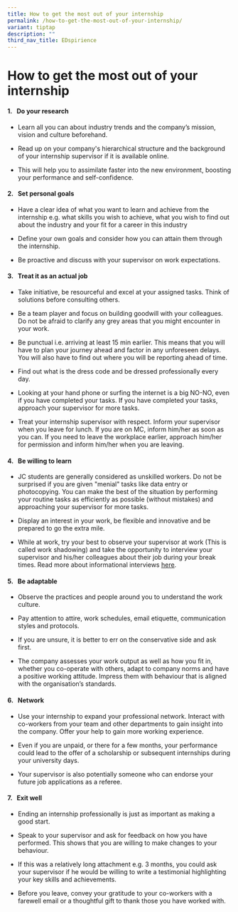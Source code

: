 ```yaml
---
title: How to get the most out of your internship
permalink: /how-to-get-the-most-out-of-your-internship/
variant: tiptap
description: ""
third_nav_title: EDspirience
---
```

<h1>How to get the most out of your internship</h1>
<h4>1.&nbsp; &nbsp;Do your research</h4>
<ul>
<li>
<p>Learn all you can about industry trends and the company’s mission, vision
and&nbsp;culture&nbsp;beforehand.</p>
</li>
<li>
<p>Read up on your company's hierarchical structure and the background of
your internship supervisor if it is available online.&nbsp;</p>
</li>
<li>
<p>This will help you to assimilate faster into the new environment, boosting
your performance and self-confidence.</p>
</li>
</ul>
<h4>2.&nbsp; &nbsp;Set personal goals</h4>
<ul>
<li>
<p>Have a clear idea of what you want to learn and achieve from the internship
e.g. what skills you wish to achieve, what you wish to find out about the
industry and your fit for a career in this industry</p>
</li>
<li>
<p>Define your own goals and consider how you can attain them through the
internship.</p>
</li>
<li>
<p>Be proactive and discuss with your supervisor on work expectations.&nbsp;</p>
</li>
</ul>
<h4>3.&nbsp; &nbsp;Treat it as an actual job</h4>
<ul>
<li>
<p>Take initiative, be resourceful and excel at your assigned tasks.&nbsp;Think
of solutions before consulting others.&nbsp;</p>
</li>
<li>
<p>Be a&nbsp;team player&nbsp;and focus on building goodwill with your colleagues.
Do not be afraid to clarify any grey areas that you might encounter in
your work.</p>
</li>
<li>
<p>Be punctual i.e. arriving at least 15 min earlier. This means that you
will have to plan your journey ahead and factor in any unforeseen delays.
You will also have to find out where you will be reporting ahead of time.</p>
</li>
<li>
<p>Find out what is the dress code and be&nbsp;dressed professionally every
day.</p>
</li>
<li>
<p>Looking at your hand phone or surfing the internet is a big NO-NO, even
if you have completed your tasks. If you have completed your tasks, approach
your supervisor for more tasks.</p>
</li>
<li>
<p>Treat your internship supervisor with respect. Inform your supervisor
when you leave for lunch. If you are on MC, inform him/her as soon as you
can. If you need to leave the workplace earlier, approach him/her for permission
and inform him/her when you are leaving.</p>
</li>
</ul>
<h4>4.&nbsp; &nbsp;Be willing to learn</h4>
<ul>
<li>
<p>JC students are generally considered as unskilled workers. Do not be surprised
if you are given "menial" tasks like data entry or photocopying. You can
make the best of the situation by performing your routine tasks as efficiently
as possible (without mistakes) and approaching your supervisor for more
tasks.</p>
</li>
<li>
<p>Display an interest in your work, be flexible and innovative and be prepared
to go the extra mile.</p>
</li>
<li>
<p>While at work, try your best to observe your supervisor at work (This
is called work shadowing) and take the opportunity to interview your supervisor
and his/her colleagues about their job during your break times. Read more
about informational interviews <a href="https://ecg.nanyangjc.moe.edu.sg/networking/" class="wixui-rich-text__text" rel="noopener noreferrer nofollow" target="_self"><u>here</u></a>.</p>
</li>
</ul>
<h4>5.&nbsp; &nbsp;Be adaptable</h4>
<ul>
<li>
<p>Observe the practices and people around you to understand the work culture.</p>
</li>
<li>
<p>Pay attention to attire, work schedules, email etiquette, communication
styles and protocols.</p>
</li>
<li>
<p>If you are unsure, it is better to err on the conservative side and ask
first.</p>
</li>
<li>
<p>The company assesses your work output as well as how you fit in, whether
you co-operate with others, adapt to company norms and have a positive
working attitude. Impress them&nbsp;with behaviour that is aligned with
the organisation’s standards.</p>
</li>
</ul>
<h4>6.&nbsp; &nbsp;Network</h4>
<ul>
<li>
<p>Use your internship to expand your professional network. Interact with
co-workers from your team and other departments to gain insight into the
company. Offer your help to gain more working experience.</p>
</li>
<li>
<p>Even if you are unpaid, or there for a few months, your performance could
lead to the offer of a scholarship or subsequent internships during your
university days.</p>
</li>
<li>
<p>Your supervisor is also potentially someone who can endorse your future
job applications as a referee.</p>
</li>
</ul>
<h4>7.&nbsp; &nbsp;Exit well</h4>
<ul>
<li>
<p>Ending an internship professionally is just as important as making a good
start.</p>
</li>
<li>
<p>Speak to your supervisor and&nbsp;ask for feedback on how you have performed.
This shows that you are willing to make changes to your behaviour.</p>
</li>
<li>
<p>If this was a relatively long attachment e.g. 3 months, you could ask
your supervisor if he would be willing to write a testimonial highlighting
your key skills and achievements.</p>
</li>
<li>
<p>Before you leave, convey your gratitude to your co-workers with a farewell
email or a thoughtful gift to thank those you have worked with.</p>
</li>
</ul>
<p>​</p>